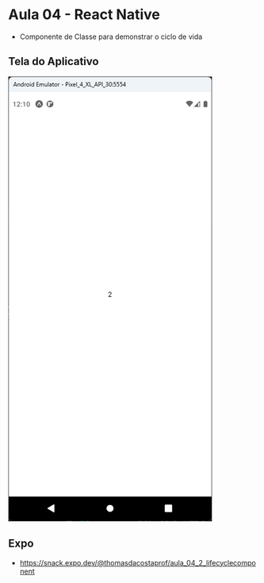 # Aula 04 - React Native

- Componente de Classe para demonstrar o ciclo de vida

## Tela do Aplicativo

![Tela](screen1.png)

## Expo

- https://snack.expo.dev/@thomasdacostaprof/aula_04_2_lifecyclecomponent
